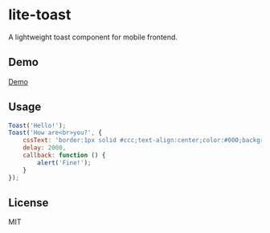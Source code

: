 # lite-toast
A lightweight toast component for mobile frontend.

## Demo
[Demo](http://shenfe.github.io/repos/lite-toast/demo.html)

## Usage
```js
Toast('Hello!');
Toast('How are<br>you?', {
    cssText: 'border:1px solid #ccc;text-align:center;color:#000;background:rgba(255,255,255,0.5);',
    delay: 2000,
    callback: function () {
        alert('Fine!');
    }
});
```

## License
MIT
